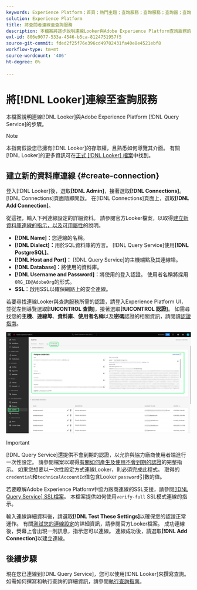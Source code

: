```yaml
---
keywords: Experience Platform；首頁；熱門主題；查詢服務；查詢服務；查詢器；查詢器；連線到查詢服務；
solution: Experience Platform
title: 將查閱者連線至查詢服務
description: 本檔案將逐步說明連線Looker與Adobe Experience Platform查詢服務的步驟。
exl-id: 806e9077-533a-4546-b5ca-8124751957f5
source-git-commit: fded2f25f76e396cd49702431fa40e8e4521ebf8
workflow-type: tm+mt
source-wordcount: '406'
ht-degree: 0%

---
```


# 將[!DNL Looker]連線至查詢服務

本檔案說明連線[!DNL Looker]與Adobe Experience Platform [!DNL Query Service]的步驟。

>[!NOTE]
>
> 本指南假設您已擁有[!DNL Looker]的存取權，且熟悉如何導覽其介面。 有關[!DNL Looker]的更多資訊可在[正式 [!DNL Looker] 檔案](https://docs.looker.com/)中找到。

## 建立新的資料庫連線 {#create-connection}

登入[!DNL Looker]後，選取&#x200B;**[!DNL Admin]**，接著選取&#x200B;**[!DNL Connections]**。 [!DNL Connections]頁面隨即開啟。 在[!DNL Connections]頁面上，選取&#x200B;**[!DNL Add Connection]**。

從這裡，輸入下列連線設定的詳細資料。 請參閱官方Looker檔案，以取得[建立新資料庫連線的指示，以及可用屬性](https://cloud.google.com/looker/docs/connecting-to-your-db#creating_a_new_database_connection)的說明。

- **[!DNL Name]：**&#x200B;您連線的名稱。
- **[!DNL Dialect]：**&#x200B;用於SQL資料庫的方言。 [!DNL Query Service]使用&#x200B;**[!DNL PostgreSQL]**。
- **[!DNL Host and Port]：** [!DNL Query Service]的主機端點及其連線埠。
- **[!DNL Database]：**&#x200B;將使用的資料庫。
- **[!DNL Username and Password]：**&#x200B;將使用的登入認證。 使用者名稱將採用`ORG_ID@AdobeOrg`的形式。
- **SSL**：啟用SSL以確保網路上的安全連線。

若要尋找連線Looker與查詢服務所需的認證，請登入Experience Platform UI，並從左側導覽選取&#x200B;**[!UICONTROL 查詢]**，接著選取&#x200B;**[!UICONTROL 認證]**。 如需尋找您的&#x200B;**主機**、**連線埠**、**資料庫**、**使用者名稱**&#x200B;以及&#x200B;**密碼**&#x200B;認證的相關資訊，請閱讀[認證指南](../ui/credentials.md)。

![Experience Platform查詢工作區的「認證」頁面中，認證和即將到期的認證已反白顯示。](../images/clients/looker/query-service-credentials-page.png)

>[!IMPORTANT]
>
>[!DNL Query Service]還提供不會到期的認證，以允許與協力廠商使用者端進行一次性設定。 請參閱檔案以取得[有關如何產生及使用不會到期的認證](../ui/credentials.md#non-expiring-credentials)的完整指示。 如果您想要以一次性設定方式連線Looker，則必須完成此程式。 取得的`credential`和`technicalAccountId`值包含Looker `password`引數的值。

若要瞭解Adobe Experience Platform中協力廠商連線的SSL支援，請參閱[[!DNL Query Service] SSL檔案](./ssl-modes.md)。 本檔案提供如何使用`verify-full` SSL模式連線的指示。

輸入連線詳細資料後，請選取&#x200B;**[!DNL Test These Settings]**&#x200B;以確保您的認證正常運作。 有關[測試您的連線設定](https://cloud.google.com/looker/docs/connecting-to-your-db#testing_your_connection_settings)的詳細資訊，請參閱官方Looker檔案。 成功連線後，熒幕上會出現一則訊息，指示您可以連線。 連線成功後，請選取&#x200B;**[!DNL Add Connection]**&#x200B;以建立連線。

## 後續步驟

現在您已連線到[!DNL Query Service]，您可以使用[!DNL Looker]來撰寫查詢。 如需如何撰寫和執行查詢的詳細資訊，請參閱[執行查詢指南](../best-practices/writing-queries.md)。
